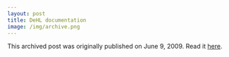 ```yaml
---
layout: post
title: DeHL documentation
image: /img/archive.png
---
```

This archived post was originally published on June 9, 2009. Read it [here](/alex.ciobanu.org/indexf3dd.html).
